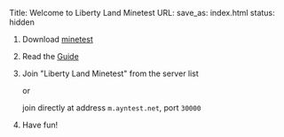 Title: Welcome to Liberty Land Minetest
URL:
save_as: index.html
status: hidden

1. Download [minetest](http://minetest.net/download)
2. Read the [Guide]({filename}./guide.md)
3. Join "Liberty Land Minetest" from the server list

    or

    join directly at address `m.ayntest.net`, port `30000`

4. Have fun!
